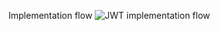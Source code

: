 Implementation flow
![JWT implementation flow](https://github.com/user-attachments/assets/ba970a2c-7324-4f58-860b-2f23bd44a99f)
